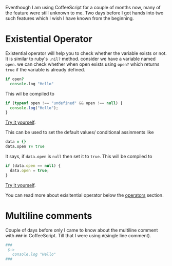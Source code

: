 <!--


---
 "CoffeeSctipt : Existential operator &amp; Multiline comment"
date: 2014-02-25 11:00:00 IST
updated: 2014-02-25 11:00:00 IST
categories: CoffeeSctipt
---

-->
<!DOCTYPE html>
<html>

<head>
  <title>basic-git-workflow</title>
  <meta charset="utf-8">
  <meta name="viewport" content="width=device-width, initial-scale=1.0">

  <link rel="stylesheet" href="./css/bootstrap.css">
  <link rel="stylesheet" href="./css/bootstrap.grid.css">
  <link rel="stylesheet" href="./css/bootstrap.min.css">
  <link rel="stylesheet" href="./css/bootstrap-reboot.min.css">
  <link rel="stylesheet" href="./css/bootstrap.css.map">
  <link rel="stylesheet" href="./css/blog-home.css">
  <link rel="stylesheet" href="./css/prism.css">
  <script async defer src="./css/prism.js"></script>
</head>

<body>

Eventhough I am using CoffeeScript for a couple of months now, many of the feature were still unknown to me. Two days before I got hands into two such features which I wish I have known from the beginning.

# Existential Operator

Existential operator will help you to check whether the variable exists or not. It is similar to ruby's `.nil?` method. consider we have a variable named `open`. we can check whether when open exists using `open?` which returns `true` if the variable is already defined.

```coffeescript
if open?
  console.log "Hello"

```

This wil be compiled to

```js
if (typeof open !== "undefined" && open !== null) {
  console.log("Hello");
}
```

[Try it yourself](http://coffeescript.org/#try:if%20open%3F%0A%20%20console.log%20%22Hello%22).

This can be used to set the default values/ conditional assinments like

```coffeescript
data = {}
data.open ?= true
```

It says, if `data.open` is `null` then set it to `true`. This will be compiled to

```js
if (data.open == null) {
  data.open = true;
}
```

[Try it yourself](http://coffeescript.org/#try:data%20%3D%20{}%0Aopen%20%3F%3D%20true).

You can read more about exisitential operator below the [operators](http://coffeescript.org/#operators) section.

# Multiline comments

Couple of days before only I came to know about the multiline comment with `###` in CoffeeScript. Till that I were using `#`(single line comment).

```coffeescript
###
 $->
   console.log "Hello"
###
```
